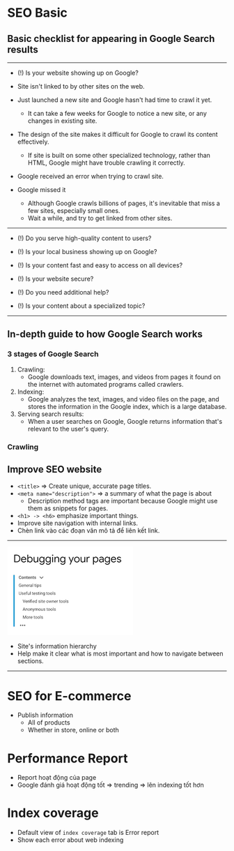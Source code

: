 # SEO Basic

## Basic checklist for appearing in Google Search results

------------------------------------------------------------------------

- (!) Is your website showing up on Google? 

- Site isn't linked to by other sites on the web.
- Just launched a new site and Google hasn't had time to crawl it yet.
    - It can take a few weeks for Google to notice a new site, or any changes in existing site.
- The design of the site makes it difficult for Google to crawl its content effectively.
    - If site is built on some other specialized technology, rather than HTML, Google might have trouble crawling it correctly.
- Google received an error when trying to crawl site. 
- Google missed it
    - Although Google crawls billions of pages, it's inevitable that miss a few sites, especially small ones. 
    - Wait a while, and try to get linked from other sites.

------------------------------------------------------------------------

- (!) Do you serve high-quality content to users?

- (!) Is your local business showing up on Google? 

- (!) Is your content fast and easy to access on all devices?

- (!) Is your website secure?

- (!) Do you need additional help?

- (!) Is your content about a specialized topic?

------------------------------------------------------------------------

## In-depth guide to how Google Search works

### 3 stages of Google Search

1. Crawling: 
    - Google downloads text, images, and videos from pages it found on the internet with automated programs called crawlers.
1. Indexing: 
    - Google analyzes the text, images, and video files on the page, and stores the information in the Google index, which is a large database.
1. Serving search results: 
    - When a user searches on Google, Google returns information that's relevant to the user's query.

### Crawling

## Improve SEO website

- `<title>` => Create unique, accurate page titles.
- `<meta name="description">` => a summary of what the page is about
    - Description method tags are important because Google might use them as snippets for pages.
- `<h1> -> <h6>` emphasize important things.
- Improve site navigation with internal links.
- Chèn link vào các đoạn văn mô tả để liên kết link.

------------------------------------------------------------------------
![site_info_hierarchy](/site_info_hierarchy.png)
- Site's information hierarchy
- Help make it clear what is most important and how to navigate between sections.
------------------------------------------------------------------------

# SEO for E-commerce

- Publish information
    - All of products
    - Whether in store, online or both

# Performance Report

- Report hoạt động của page
- Google đánh giá hoạt động tốt => trending => lên indexing tốt hơn

# Index coverage

- Default view of `index coverage` tab is Error report
- Show each error about web indexing
